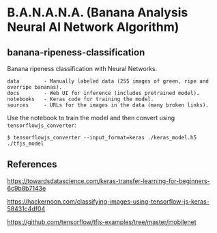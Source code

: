 # B.A.N.A.N.A. (Banana Analysis Neural AI Network Algorithm)
## banana-ripeness-classification
Banana ripeness classification with Neural Networks.

```text
data        - Manually labeled data (255 images of green, ripe and overripe bananas).
docs        - Web UI for inference (includes pretrained model).
notebooks   - Keras code for training the model.
sources     - URLs for the images in the data (many broken links).
```

Use the notebook to train the model and then convert using `tensorflowjs_converter`:

```text
$ tensorflowjs_converter --input_format=keras ./keras_model.h5 ./tfjs_model
```

## References
https://towardsdatascience.com/keras-transfer-learning-for-beginners-6c9b8b7143e

https://hackernoon.com/classifying-images-using-tensorflow-js-keras-58431c4df04

https://github.com/tensorflow/tfjs-examples/tree/master/mobilenet
